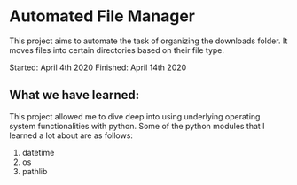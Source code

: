 # Automated File Manager

This project aims to automate the task of organizing the downloads folder. It moves files into certain directories based on their file type.

Started: April 4th 2020
Finished: April 14th 2020

## What we have learned: ##

This project allowed me to dive deep into using underlying operating system functionalities with python. Some of the python modules that I learned a lot about are as follows:

1. datetime
2. os
3. pathlib 